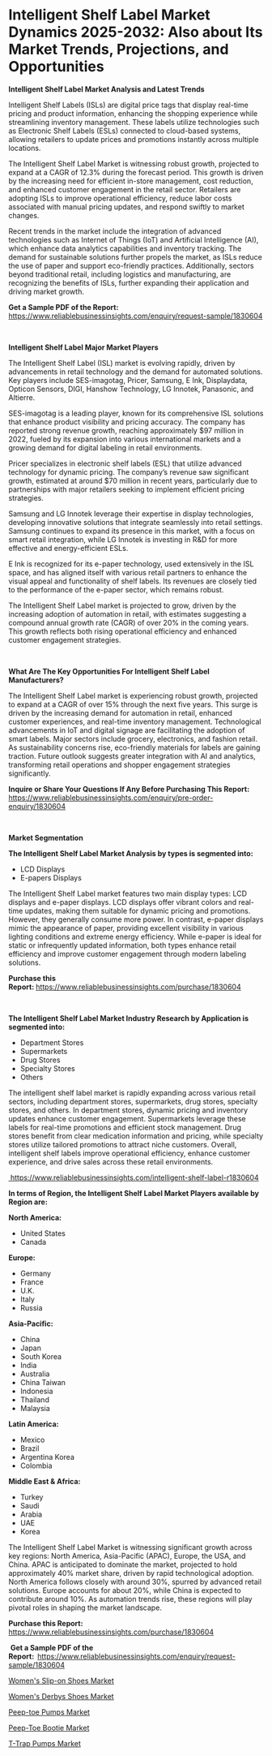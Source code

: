 <p><h1>Intelligent Shelf Label Market Dynamics 2025-2032: Also about Its Market Trends, Projections, and Opportunities</h1></p><p><strong>Intelligent Shelf Label Market Analysis and Latest Trends</strong></p>
<p><p>Intelligent Shelf Labels (ISLs) are digital price tags that display real-time pricing and product information, enhancing the shopping experience while streamlining inventory management. These labels utilize technologies such as Electronic Shelf Labels (ESLs) connected to cloud-based systems, allowing retailers to update prices and promotions instantly across multiple locations.</p><p>The Intelligent Shelf Label Market is witnessing robust growth, projected to expand at a CAGR of 12.3% during the forecast period. This growth is driven by the increasing need for efficient in-store management, cost reduction, and enhanced customer engagement in the retail sector. Retailers are adopting ISLs to improve operational efficiency, reduce labor costs associated with manual pricing updates, and respond swiftly to market changes.</p><p>Recent trends in the market include the integration of advanced technologies such as Internet of Things (IoT) and Artificial Intelligence (AI), which enhance data analytics capabilities and inventory tracking. The demand for sustainable solutions further propels the market, as ISLs reduce the use of paper and support eco-friendly practices. Additionally, sectors beyond traditional retail, including logistics and manufacturing, are recognizing the benefits of ISLs, further expanding their application and driving market growth.</p></p>
<p><strong>Get a Sample PDF of the Report:&nbsp;</strong> <a href="https://www.reliablebusinessinsights.com/enquiry/request-sample/1830604?utm_campaign=84&utm_medium=2&utm_source=Github&utm_content=ia&utm_term=09022025&utm_id=intelligent-shelf-label">https://www.reliablebusinessinsights.com/enquiry/request-sample/1830604</a></p>
<p>&nbsp;</p>
<p><strong>Intelligent Shelf Label Major Market Players</strong></p>
<p><p>The Intelligent Shelf Label (ISL) market is evolving rapidly, driven by advancements in retail technology and the demand for automated solutions. Key players include SES-imagotag, Pricer, Samsung, E Ink, Displaydata, Opticon Sensors, DIGI, Hanshow Technology, LG Innotek, Panasonic, and Altierre.</p><p>SES-imagotag is a leading player, known for its comprehensive ISL solutions that enhance product visibility and pricing accuracy. The company has reported strong revenue growth, reaching approximately $97 million in 2022, fueled by its expansion into various international markets and a growing demand for digital labeling in retail environments.</p><p>Pricer specializes in electronic shelf labels (ESL) that utilize advanced technology for dynamic pricing. The company’s revenue saw significant growth, estimated at around $70 million in recent years, particularly due to partnerships with major retailers seeking to implement efficient pricing strategies.</p><p>Samsung and LG Innotek leverage their expertise in display technologies, developing innovative solutions that integrate seamlessly into retail settings. Samsung continues to expand its presence in this market, with a focus on smart retail integration, while LG Innotek is investing in R&D for more effective and energy-efficient ESLs.</p><p>E Ink is recognized for its e-paper technology, used extensively in the ISL space, and has aligned itself with various retail partners to enhance the visual appeal and functionality of shelf labels. Its revenues are closely tied to the performance of the e-paper sector, which remains robust.</p><p>The Intelligent Shelf Label market is projected to grow, driven by the increasing adoption of automation in retail, with estimates suggesting a compound annual growth rate (CAGR) of over 20% in the coming years. This growth reflects both rising operational efficiency and enhanced customer engagement strategies.</p></p>
<p>&nbsp;</p>
<p><strong>What Are The Key Opportunities For Intelligent Shelf Label Manufacturers?</strong></p>
<p><p>The Intelligent Shelf Label market is experiencing robust growth, projected to expand at a CAGR of over 15% through the next five years. This surge is driven by the increasing demand for automation in retail, enhanced customer experiences, and real-time inventory management. Technological advancements in IoT and digital signage are facilitating the adoption of smart labels. Major sectors include grocery, electronics, and fashion retail. As sustainability concerns rise, eco-friendly materials for labels are gaining traction. Future outlook suggests greater integration with AI and analytics, transforming retail operations and shopper engagement strategies significantly.</p></p>
<p><strong>Inquire or Share Your Questions If Any Before Purchasing This Report:</strong> <a href="https://www.reliablebusinessinsights.com/enquiry/pre-order-enquiry/1830604?utm_campaign=84&utm_medium=2&utm_source=Github&utm_content=ia&utm_term=09022025&utm_id=intelligent-shelf-label">https://www.reliablebusinessinsights.com/enquiry/pre-order-enquiry/1830604</a></p>
<p>&nbsp;</p>
<p><strong>Market Segmentation</strong></p>
<p><strong>The Intelligent Shelf Label Market Analysis by types is segmented into:</strong></p>
<p><ul><li>LCD Displays</li><li>E-papers Displays</li></ul></p>
<p><p>The Intelligent Shelf Label market features two main display types: LCD displays and e-paper displays. LCD displays offer vibrant colors and real-time updates, making them suitable for dynamic pricing and promotions. However, they generally consume more power. In contrast, e-paper displays mimic the appearance of paper, providing excellent visibility in various lighting conditions and extreme energy efficiency. While e-paper is ideal for static or infrequently updated information, both types enhance retail efficiency and improve customer engagement through modern labeling solutions.</p></p>
<p><strong>Purchase this Report:&nbsp;</strong><a href="https://www.reliablebusinessinsights.com/purchase/1830604?utm_campaign=84&utm_medium=2&utm_source=Github&utm_content=ia&utm_term=09022025&utm_id=intelligent-shelf-label">https://www.reliablebusinessinsights.com/purchase/1830604</a></p>
<p>&nbsp;</p>
<p><strong>The Intelligent Shelf Label Market Industry Research by Application is segmented into:</strong></p>
<p><ul><li>Department Stores</li><li>Supermarkets</li><li>Drug Stores</li><li>Specialty Stores</li><li>Others</li></ul></p>
<p><p>The intelligent shelf label market is rapidly expanding across various retail sectors, including department stores, supermarkets, drug stores, specialty stores, and others. In department stores, dynamic pricing and inventory updates enhance customer engagement. Supermarkets leverage these labels for real-time promotions and efficient stock management. Drug stores benefit from clear medication information and pricing, while specialty stores utilize tailored promotions to attract niche customers. Overall, intelligent shelf labels improve operational efficiency, enhance customer experience, and drive sales across these retail environments.</p></p>
<p><a href="https://www.reliablebusinessinsights.com/intelligent-shelf-label-r1830604?utm_campaign=84&utm_medium=2&utm_source=Github&utm_content=ia&utm_term=09022025&utm_id=intelligent-shelf-label">&nbsp;https://www.reliablebusinessinsights.com/intelligent-shelf-label-r1830604</a></p>
<p><strong>In terms of Region, the Intelligent Shelf Label Market Players available by Region are:</strong></p>
<p>
    <p> <strong> North America: </strong>
        <ul>
            <li>United States</li>
            <li>Canada</li>
        </ul>
        </p> 
    <p> <strong> Europe: </strong>
        <ul>
            <li>Germany</li>
            <li>France</li>
            <li>U.K.</li>
            <li>Italy</li>
            <li>Russia</li>
        </ul>
        </p> 
    <p> <strong> Asia-Pacific: </strong>
        <ul>
            <li>China</li>
            <li>Japan</li>
            <li>South Korea</li>
            <li>India</li>
            <li>Australia</li>
            <li>China Taiwan</li>
            <li>Indonesia</li>
            <li>Thailand</li>
            <li>Malaysia</li>
        </ul>
        </p> 
    <p> <strong> Latin America: </strong>
        <ul>
            <li>Mexico</li>
            <li>Brazil</li>
            <li>Argentina Korea</li>
            <li>Colombia</li>
        </ul>
        </p> 
    <p> <strong> Middle East & Africa: </strong>
        <ul>
            <li>Turkey</li>
            <li>Saudi</li>
            <li>Arabia</li>
            <li>UAE</li>
            <li>Korea</li>
        </ul>
    </p>
    </p>
<p><p>The Intelligent Shelf Label Market is witnessing significant growth across key regions: North America, Asia-Pacific (APAC), Europe, the USA, and China. APAC is anticipated to dominate the market, projected to hold approximately 40% market share, driven by rapid technological adoption. North America follows closely with around 30%, spurred by advanced retail solutions. Europe accounts for about 20%, while China is expected to contribute around 10%. As automation trends rise, these regions will play pivotal roles in shaping the market landscape.</p></p>
<p><strong>Purchase this Report: </strong><a href="https://www.reliablebusinessinsights.com/purchase/1830604?utm_campaign=84&utm_medium=2&utm_source=Github&utm_content=ia&utm_term=09022025&utm_id=intelligent-shelf-label">https://www.reliablebusinessinsights.com/purchase/1830604</a></p>
<p>&nbsp;<strong>Get a Sample PDF of the Report:&nbsp;&nbsp;</strong><a href="https://www.reliablebusinessinsights.com/enquiry/request-sample/1830604?utm_campaign=84&utm_medium=2&utm_source=Github&utm_content=ia&utm_term=09022025&utm_id=intelligent-shelf-label">https://www.reliablebusinessinsights.com/enquiry/request-sample/1830604</a></p>
<p><strong></strong></p>
<p><p><a href="https://github.com/zeigounjoom/Market-Research-Report-List-1/blob/main/womens-slip-on-shoes-market.md?utm_campaign=84&utm_medium=2&utm_source=Github&utm_content=ia&utm_term=09022025&utm_id=intelligent-shelf-label">Women's Slip-on Shoes Market</a></p><p><a href="https://github.com/alejhahroch/Market-Research-Report-List-1/blob/main/womens-derbys-shoes-market.md?utm_campaign=84&utm_medium=2&utm_source=Github&utm_content=ia&utm_term=09022025&utm_id=intelligent-shelf-label">Women's Derbys Shoes Market</a></p><p><a href="https://github.com/saklpelzami95/Market-Research-Report-List-1/blob/main/peep-toe-pumps-market.md?utm_campaign=84&utm_medium=2&utm_source=Github&utm_content=ia&utm_term=09022025&utm_id=intelligent-shelf-label">Peep-toe Pumps Market</a></p><p><a href="https://github.com/beroxiluwaya/Market-Research-Report-List-1/blob/main/peep-toe-bootie-market.md?utm_campaign=84&utm_medium=2&utm_source=Github&utm_content=ia&utm_term=09022025&utm_id=intelligent-shelf-label">Peep-Toe Bootie Market</a></p><p><a href="https://github.com/geyangvayora/Market-Research-Report-List-1/blob/main/t-trap-pumps-market.md?utm_campaign=84&utm_medium=2&utm_source=Github&utm_content=ia&utm_term=09022025&utm_id=intelligent-shelf-label">T-Trap Pumps Market</a></p></p>